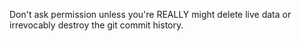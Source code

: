 Don't ask permission unless you're REALLY might delete live data or irrevocably destroy the git commit history. 
